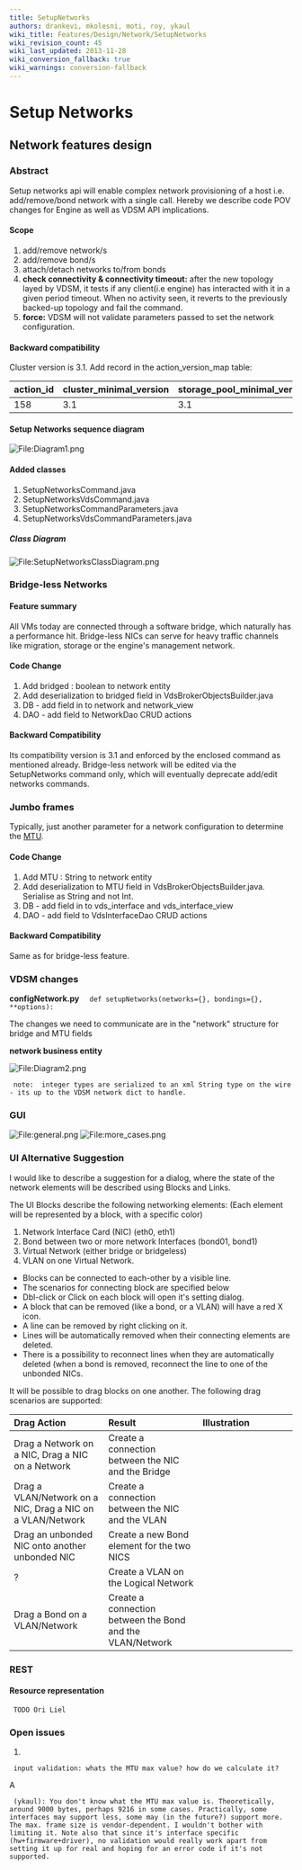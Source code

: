 ```yaml
---
title: SetupNetworks
authors: drankevi, mkolesni, moti, roy, ykaul
wiki_title: Features/Design/Network/SetupNetworks
wiki_revision_count: 45
wiki_last_updated: 2013-11-28
wiki_conversion_fallback: true
wiki_warnings: conversion-fallback
---
```


# Setup Networks

## Network features design

### Abstract

Setup networks api will enable complex network provisioning of a host i.e. add/remove/bond network with a single call.
 Hereby we describe code POV changes for Engine as well as VDSM API implications.

#### Scope

1.  add/remove network/s
2.  add/remove bond/s
3.  attach/detach networks to/from bonds
4.  **check connectivity & connectivity timeout:**
    after the new topology layed by VDSM, it tests if any client(i.e engine) has interacted with it in a given period timeout.
     When no activity seen, it reverts to the previously backed-up topology and fail the command.
5.  **force:** VDSM will not validate parameters passed to set the network configuration.

#### Backward compatibility

Cluster version is 3.1. Add record in the action_version_map table:

| action_id | cluster_minimal_version | storage_pool_minimal_version |
|------------|---------------------------|---------------------------------|
| 158        | 3.1                       | 3.1                             |

#### Setup Networks sequence diagram

![File:Diagram1.png](Diagram1.png "File:Diagram1.png")

#### Added classes

1.  SetupNetworksCommand.java
2.  SetupNetworksVdsCommand.java
3.  SetupNetworksCommandParameters.java
4.  SetupNetworksVdsCommandParameters.java

##### Class Diagram

![File:SetupNetworksClassDiagram.png](SetupNetworksClassDiagram.png "File:SetupNetworksClassDiagram.png")

### Bridge-less Networks

#### Feature summary

All VMs today are connected through a software bridge, which naturally has a performance hit.
 Bridge-less NICs can serve for heavy traffic channels like migration, storage or the engine's management network.

#### Code Change

1.  Add bridged : boolean to network entity
2.  Add deserialization to bridged field in VdsBrokerObjectsBuilder.java
3.  DB - add field in to network and network_view
4.  DAO - add field to NetworkDao CRUD actions

#### Backward Compatibility

Its compatibility version is 3.1 and enforced by the enclosed command as mentioned already. Bridge-less network will be edited via the SetupNetworks command only, which will eventually deprecate add/edit networks commands.

### Jumbo frames

Typically, just another parameter for a network configuration to determine the [MTU](http://en.wikipedia.org/wiki/Maximum_transmission_unit).

#### Code Change

1.  Add MTU : String to network entity
2.  Add deserialization to MTU field in VdsBrokerObjectsBuilder.java. Serialise as String and not Int.
3.  DB - add field in to vds_interface and vds_interface_view
4.  DAO - add field to VdsInterfaceDao CRUD actions

#### Backward Compatibility

Same as for bridge-less feature.

### VDSM changes

**configNetwork.py** `  def setupNetworks(networks={}, bondings={}, **options):`

The changes we need to communicate are in the "network" structure for bridge and MTU fields

**network business entity**

![File:Diagram2.png](Diagram2.png "File:Diagram2.png")

     note:  integer types are serialized to an xml String type on the wire - its up to the VDSM network dict to handle.

### GUI

![File:general.png](general.png "File:general.png") ![File:more_cases.png](more_cases.png "File:more_cases.png")

### UI Alternative Suggestion

I would like to describe a suggestion for a dialog, where the state of the network elements will be described using Blocks and Links.

The UI Blocks describe the following networking elements: (Each element will be represented by a block, with a specific color)

1.  Network Interface Card (NIC) (eth0, eth1)
2.  Bond between two or more network Interfaces (bond01, bond1)
3.  Virtual Network (either bridge or bridgeless)
4.  VLAN on one Virtual Network.

*   Blocks can be connected to each-other by a visible line.
*   The scenarios for connecting block are specified below
*   Dbl-click or Click on each block will open it's setting dialog.
*   A block that can be removed (like a bond, or a VLAN) will have a red X icon.
*   A line can be removed by right clicking on it.
*   Lines will be automatically removed when their connecting elements are deleted.
*   There is a possibility to reconnect lines when they are automatically deleted (when a bond is removed, reconnect the line to one of the unbonded NICs.

It will be possible to drag blocks on one another. The following drag scenarios are supported:

<table>
<colgroup>
<col width="33%" />
<col width="33%" />
<col width="33%" />
</colgroup>
<thead>
<tr class="header">
<th align="left">Drag Action</th>
<th align="left">Result</th>
<th align="left">Illustration</th>
</tr>
</thead>
<tbody>
<tr class="odd">
<td align="left">Drag a Network on a NIC, Drag a NIC on a Network</td>
<td align="left">Create a connection between the NIC and the Bridge</td>
<td align="left"></td>
</tr>
<tr class="even">
<td align="left">Drag a VLAN/Network on a NIC, Drag a NIC on a VLAN/Network</td>
<td align="left">Create a connection between the NIC and the VLAN</td>
<td align="left"></td>
</tr>
<tr class="odd">
<td align="left">Drag an unbonded NIC onto another unbonded NIC</td>
<td align="left">Create a new Bond element for the two NICS</td>
<td align="left"></td>
</tr>
<tr class="even">
<td align="left">?</td>
<td align="left">Create a VLAN on the Logical Network</td>
<td align="left"></td>
</tr>
<tr class="odd">
<td align="left">Drag a Bond on a VLAN/Network</td>
<td align="left">Create a connection between the Bond and the VLAN/Network</td>
<td align="left"></td>
</tr>
</tbody>
</table>

### REST

#### Resource representation

     TODO Ori Liel

### Open issues

1.  

<!-- -->

     input validation: whats the MTU max value? how do we calculate it?

A

     (ykaul): You don't know what the MTU max value is. Theoretically, around 9000 bytes, perhaps 9216 in some cases. Practically, some interfaces may support less, some may (in the future?) support more. The max. frame size is vendor-dependent. I wouldn't bother with limiting it. Note also that since it's interface specific (hw+firmware+driver), no validation would really work apart from setting it up for real and hoping for an error code if it's not supported.
